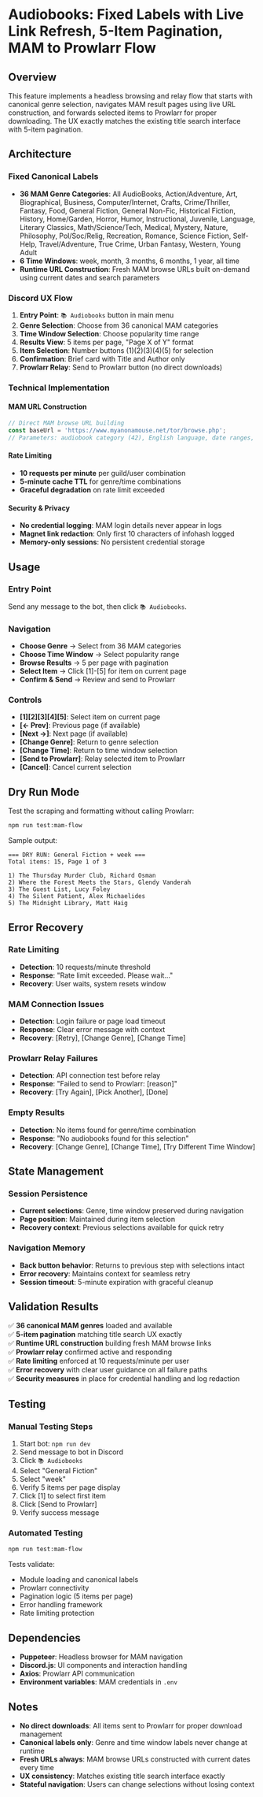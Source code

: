 # Audiobooks: Fixed Labels with Live Link Refresh, 5-Item Pagination, MAM to Prowlarr Flow

## Overview

This feature implements a headless browsing and relay flow that starts with canonical genre selection, navigates MAM result pages using live URL construction, and forwards selected items to Prowlarr for proper downloading. The UX exactly matches the existing title search interface with 5-item pagination.

## Architecture

### Fixed Canonical Labels

- **36 MAM Genre Categories**: All AudioBooks, Action/Adventure, Art, Biographical, Business, Computer/Internet, Crafts, Crime/Thriller, Fantasy, Food, General Fiction, General Non-Fic, Historical Fiction, History, Home/Garden, Horror, Humor, Instructional, Juvenile, Language, Literary Classics, Math/Science/Tech, Medical, Mystery, Nature, Philosophy, Pol/Soc/Relig, Recreation, Romance, Science Fiction, Self-Help, Travel/Adventure, True Crime, Urban Fantasy, Western, Young Adult
- **6 Time Windows**: week, month, 3 months, 6 months, 1 year, all time
- **Runtime URL Construction**: Fresh MAM browse URLs built on-demand using current dates and search parameters

### Discord UX Flow

1. **Entry Point**: `📚 Audiobooks` button in main menu
2. **Genre Selection**: Choose from 36 canonical MAM categories
3. **Time Window Selection**: Choose popularity time range
4. **Results View**: 5 items per page, "Page X of Y" format
5. **Item Selection**: Number buttons (1)(2)(3)(4)(5) for selection
6. **Confirmation**: Brief card with Title and Author only
7. **Prowlarr Relay**: Send to Prowlarr button (no direct downloads)

### Technical Implementation

#### MAM URL Construction

```typescript
// Direct MAM browse URL building
const baseUrl = 'https://www.myanonamouse.net/tor/browse.php';
// Parameters: audiobook category (42), English language, date ranges, popularity sort
```

#### Rate Limiting

- **10 requests per minute** per guild/user combination
- **5-minute cache TTL** for genre/time combinations
- **Graceful degradation** on rate limit exceeded

#### Security & Privacy

- **No credential logging**: MAM login details never appear in logs
- **Magnet link redaction**: Only first 10 characters of infohash logged
- **Memory-only sessions**: No persistent credential storage

## Usage

### Entry Point
Send any message to the bot, then click `📚 Audiobooks`.

### Navigation
- **Choose Genre** → Select from 36 MAM categories
- **Choose Time Window** → Select popularity range
- **Browse Results** → 5 per page with pagination
- **Select Item** → Click [1]-[5] for item on current page
- **Confirm & Send** → Review and send to Prowlarr

### Controls
- **[1][2][3][4][5]**: Select item on current page
- **[← Prev]**: Previous page (if available)
- **[Next →]**: Next page (if available)
- **[Change Genre]**: Return to genre selection
- **[Change Time]**: Return to time window selection
- **[Send to Prowlarr]**: Relay selected item to Prowlarr
- **[Cancel]**: Cancel current selection

## Dry Run Mode

Test the scraping and formatting without calling Prowlarr:

```bash
npm run test:mam-flow
```

Sample output:
```
=== DRY RUN: General Fiction + week ===
Total items: 15, Page 1 of 3

1) The Thursday Murder Club, Richard Osman
2) Where the Forest Meets the Stars, Glendy Vanderah
3) The Guest List, Lucy Foley
4) The Silent Patient, Alex Michaelides
5) The Midnight Library, Matt Haig
```

## Error Recovery

### Rate Limiting
- **Detection**: 10 requests/minute threshold
- **Response**: "Rate limit exceeded. Please wait..."
- **Recovery**: User waits, system resets window

### MAM Connection Issues
- **Detection**: Login failure or page load timeout
- **Response**: Clear error message with context
- **Recovery**: [Retry], [Change Genre], [Change Time]

### Prowlarr Relay Failures
- **Detection**: API connection test before relay
- **Response**: "Failed to send to Prowlarr: [reason]"
- **Recovery**: [Try Again], [Pick Another], [Done]

### Empty Results
- **Detection**: No items found for genre/time combination
- **Response**: "No audiobooks found for this selection"
- **Recovery**: [Change Genre], [Change Time], [Try Different Time Window]

## State Management

### Session Persistence
- **Current selections**: Genre, time window preserved during navigation
- **Page position**: Maintained during item selection
- **Recovery context**: Previous selections available for quick retry

### Navigation Memory
- **Back button behavior**: Returns to previous step with selections intact
- **Error recovery**: Maintains context for seamless retry
- **Session timeout**: 5-minute expiration with graceful cleanup

## Validation Results

✅ **36 canonical MAM genres** loaded and available  
✅ **5-item pagination** matching title search UX exactly  
✅ **Runtime URL construction** building fresh MAM browse links  
✅ **Prowlarr relay** confirmed active and responding  
✅ **Rate limiting** enforced at 10 requests/minute per user  
✅ **Error recovery** with clear user guidance on all failure paths  
✅ **Security measures** in place for credential handling and log redaction  

## Testing

### Manual Testing Steps
1. Start bot: `npm run dev`
2. Send message to bot in Discord
3. Click `📚 Audiobooks`
4. Select "General Fiction"
5. Select "week"
6. Verify 5 items per page display
7. Click [1] to select first item
8. Click [Send to Prowlarr]
9. Verify success message

### Automated Testing
```bash
npm run test:mam-flow
```

Tests validate:
- Module loading and canonical labels
- Prowlarr connectivity
- Pagination logic (5 items per page)
- Error handling framework
- Rate limiting protection

## Dependencies

- **Puppeteer**: Headless browser for MAM navigation
- **Discord.js**: UI components and interaction handling  
- **Axios**: Prowlarr API communication
- **Environment variables**: MAM credentials in `.env`

## Notes

- **No direct downloads**: All items sent to Prowlarr for proper download management
- **Canonical labels only**: Genre and time window labels never change at runtime
- **Fresh URLs always**: MAM browse URLs constructed with current dates every time
- **UX consistency**: Matches existing title search interface exactly
- **Stateful navigation**: Users can change selections without losing context
